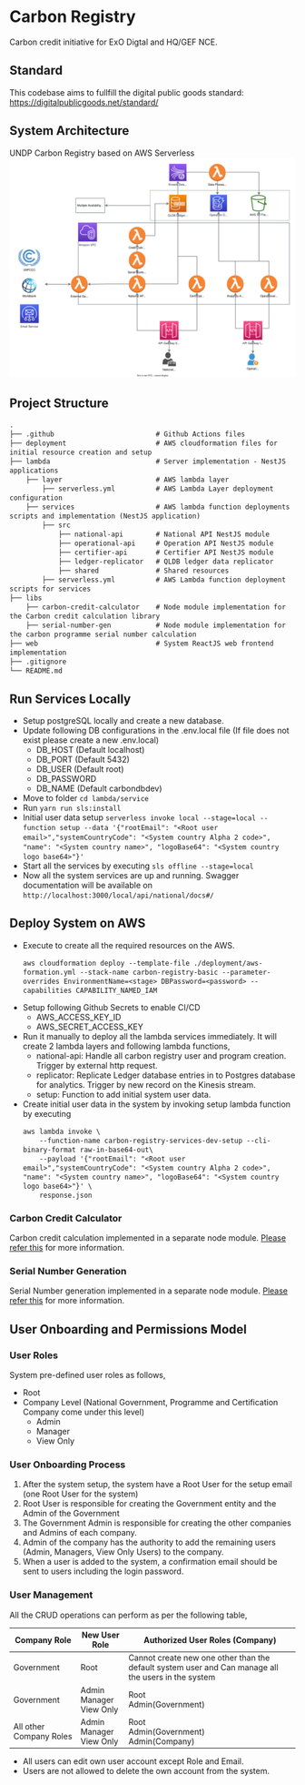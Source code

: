 
# Carbon Registry
Carbon credit initiative for ExO Digtal and HQ/GEF NCE.

## Standard
This codebase aims to fullfill the digital public goods standard:
https://digitalpublicgoods.net/standard/

## System Architecture
UNDP Carbon Registry based on AWS Serverless
![alt text](./documention/imgs/System%20Architecture.svg)

## Project Structure

    .
    ├── .github                         # Github Actions files
    ├── deployment                      # AWS cloudformation files for initial resource creation and setup
    ├── lambda                          # Server implementation - NestJS applications
        ├── layer                       # AWS lambda layer
            ├── serverless.yml          # AWS Lambda Layer deployment configuration
        ├── services                    # AWS lambda function deployments scripts and implementation (NestJS application)
            ├── src
                ├── national-api        # National API NestJS module       
                ├── operational-api     # Operation API NestJS module
                ├── certifier-api       # Certifier API NestJS module
                ├── ledger-replicator   # QLDB ledger data replicator
                ├── shared              # Shared resources
            ├── serverless.yml          # AWS Lambda function deployment scripts for services 
    ├── libs
        ├── carbon-credit-calculator    # Node module implementation for the Carbon credit calculation library
        ├── serial-number-gen           # Node module implementation for the carbon programme serial number calculation
    ├── web                             # System ReactJS web frontend implementation
    ├── .gitignore
    └── README.md

## Run Services Locally
- Setup postgreSQL locally and create a new database.
- Update following DB configurations in the .env.local file (If file does not exist please create a new .env.local)
    - DB_HOST (Default localhost)
    - DB_PORT (Default 5432)
    - DB_USER (Default root)
    - DB_PASSWORD
    - DB_NAME (Default carbondbdev)
- Move to folder `cd lambda/service`
- Run `yarn run sls:install `
- Initial user data setup `serverless invoke local --stage=local --function setup --data '{"rootEmail": "<Root user email>","systemCountryCode": "<System country Alpha 2 code>", "name": "<System country name>", "logoBase64": "<System country logo base64>"}'`
- Start all the services by executing `sls offline --stage=local`
- Now all the system services are up and running. Swagger documentation will be available on `http://localhost:3000/local/api/national/docs#/`

## Deploy System on AWS
- Execute to create all the required resources on the AWS.
    ```
    aws cloudformation deploy --template-file ./deployment/aws-formation.yml --stack-name carbon-registry-basic --parameter-overrides EnvironmentName=<stage> DBPassword=<password> --capabilities CAPABILITY_NAMED_IAM
    ```
- Setup following Github Secrets to enable CI/CD
    - AWS_ACCESS_KEY_ID
    - AWS_SECRET_ACCESS_KEY
- Run it manually to deploy all the lambda services immediately. It will create 2 lambda layers and following lambda functions,
    - national-api: Handle all carbon registry user and program creation. Trigger by external http request.
    - replicator: Replicate Ledger database entries in to Postgres database for analytics. Trigger by new record on the Kinesis stream.
    - setup: Function to add initial system user data.
- Create initial user data in the system by invoking setup lambda function by executing
    ```
    aws lambda invoke \
        --function-name carbon-registry-services-dev-setup --cli-binary-format raw-in-base64-out\
        --payload '{"rootEmail": "<Root user email>","systemCountryCode": "<System country Alpha 2 code>", "name": "<System country name>", "logoBase64": "<System country logo base64>"}' \
        response.json
    ```

    
### Carbon Credit Calculator
Carbon credit calculation implemented in a separate node module. [Please refer this](./libs/carbon-credit-calculator/README.md) for more information.


### Serial Number Generation
Serial Number generation implemented in a separate node module. [Please refer this](./libs/serial-number-gen/README.md) for more information.


## User Onboarding and Permissions Model

### User Roles
System pre-defined user roles as follows,
- Root
- Company Level (National Government, Programme and Certification Company come under this level) 
    - Admin 
    - Manager 
    - View Only 

### User Onboarding Process
1. After the system setup, the system have a Root User for the setup email (one Root User for the system) 
2. Root User is responsible for creating the Government entity and the Admin of the Government 
3. The Government Admin is responsible for creating the other companies and Admins of each company. 
4. Admin of the company has the authority to add the remaining users (Admin, Managers, View Only Users) to the company. 
5. When a user is added to the system, a confirmation email should be sent to users including the login password. 


### User Management 

All the CRUD operations can perform as per the following table,

| Company Role | New User Role | Authorized User Roles (Company) |
| --- | --- | --- |
| Government | Root | Cannot create new one other than the default system user and Can manage all the users in the system |
| Government | Admin<br>Manager<br>View Only | Root<br>Admin(Government) |
| All other Company Roles | Admin<br>Manager<br>View Only | Root<br>Admin(Government)<br>Admin(Company) |

- All users can edit own user account except Role and Email.
- Users are not allowed to delete the own account from the system.
